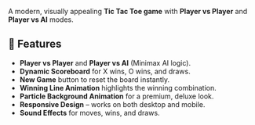 A modern, visually appealing **Tic Tac Toe game** with **Player vs Player** and **Player vs AI** modes.
## 🚀 Features
- **Player vs Player** and **Player vs AI** (Minimax AI logic).
- **Dynamic Scoreboard** for X wins, O wins, and draws.
- **New Game** button to reset the board instantly.
- **Winning Line Animation** highlights the winning combination.
- **Particle Background Animation** for a premium, deluxe look.
- **Responsive Design** – works on both desktop and mobile.
- **Sound Effects** for moves, wins, and draws.
